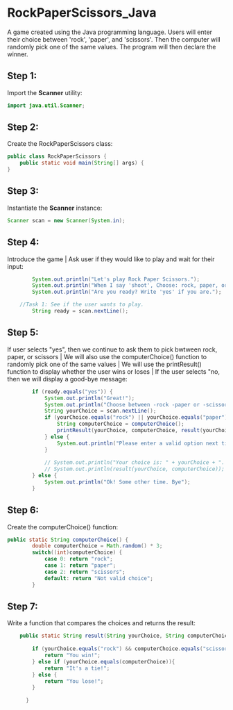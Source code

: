 # RockPaperScissors_Java
A game created using the Java programming language. Users will enter their choice between 'rock', 'paper', and 'scissors'. Then the computer will randomly pick one of the same values. The program will then declare the winner.


## Step 1: 

Import the **Scanner** utility:

```java
import java.util.Scanner;
```

## Step 2:

Create the RockPaperScissors class:

```java
public class RockPaperScissors {
    public static void main(String[] args) {
}
```

## Step 3:

Instantiate the **Scanner** instance:

```java
Scanner scan = new Scanner(System.in);
```

## Step 4:

Introduce the game | Ask user if they would like to play and wait for their input:

```java
        System.out.println("Let's play Rock Paper Scissors.");
        System.out.println("When I say 'shoot', Choose: rock, paper, or scissors.\n");
        System.out.println("Are you ready? Write 'yes' if you are.");

    //Task 1: See if the user wants to play. 
        String ready = scan.nextLine(); 
```

## Step 5:

If user selects "yes", then we continue to ask them to pick bwtween rock, paper, or scissors | We will also use the computerChoice() function to randomly pick one of the same values | We will use the printResult() function to display whether the user wins or loses | If the user selects "no, then we will display a good-bye message:

```java
        if (ready.equals("yes")) {
            System.out.println("Great!");
            System.out.println("Choose between -rock -paper or -scissors");
            String yourChoice = scan.nextLine();
            if (yourChoice.equals("rock") || yourChoice.equals("paper") || yourChoice.equals("scissors")) {
                String computerChoice = computerChoice();
                printResult(yourChoice, computerChoice, result(yourChoice, computerChoice));
            } else {
                System.out.println("Please enter a valid option next time. Shutting game down. Goodbye!");
            }
            
            // System.out.println("Your choice is: " + yourChoice + ". The computer's choice is: " + computerChoice);
            // System.out.println(result(yourChoice, computerChoice));
        } else {
            System.out.println("Ok! Some other time. Bye");
        }
```

## Step 6:

Create the computerChoice() function:

```java
public static String computerChoice() {
        double computerChoice = Math.random() * 3;
        switch((int)computerChoice) {
            case 0: return "rock";
            case 1: return "paper";
            case 2: return "scissors";
            default: return "Not valid choice";
        }
```

## Step 7:

Write a function that compares the choices and returns the result:

```java
    public static String result(String yourChoice, String computerChoice) {
        
        if (yourChoice.equals("rock") && computerChoice.equals("scissors") || yourChoice.equals("paper") && computerChoice.equals("rock") || yourChoice.equals("scissors") && computerChoice.equals("paper")){
            return "You win!";
        } else if (yourChoice.equals(computerChoice)){
            return "It's a tie!";
        } else {
            return "You lose!";
        }
    
      }
```